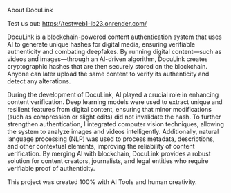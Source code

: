  About DocuLink

 Test us out: https://testweb1-lb23.onrender.com/

DocuLink is a blockchain-powered content authentication system that uses AI to generate unique hashes for digital media, ensuring verifiable authenticity and combating deepfakes. By running digital content—such as videos and images—through an AI-driven algorithm, DocuLink creates cryptographic hashes that are then securely stored on the blockchain. Anyone can later upload the same content to verify its authenticity and detect any alterations.

During the development of DocuLink, AI played a crucial role in enhancing content verification. Deep learning models were used to extract unique and resilient features from digital content, ensuring that minor modifications (such as compression or slight edits) did not invalidate the hash. To further strengthen authentication, I integrated computer vision techniques, allowing the system to analyze images and videos intelligently. Additionally, natural language processing (NLP) was used to process metadata, descriptions, and other contextual elements, improving the reliability of content verification. By merging AI with blockchain, DocuLink provides a robust solution for content creators, journalists, and legal entities who require verifiable proof of authenticity.

This project was created 100% with AI Tools and human creativity. 

